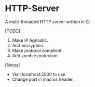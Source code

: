 # HTTP-Server

A multi-threaded HTTP server written in C.

[TODO]
 1. Make IP Agnostic.
 2. Add encryption.
 3. Make protocol complient.
 4. Add zombie protection.

[Notes]
- Visit localhost:3000 to use.
- Change port in macros header.
